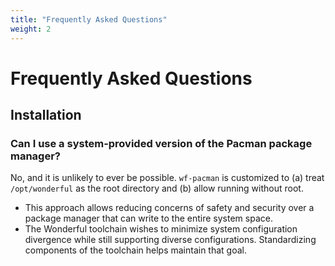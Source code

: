 ```yaml
---
title: "Frequently Asked Questions"
weight: 2
---
```


# Frequently Asked Questions

## Installation

### Can I use a system-provided version of the Pacman package manager?

No, and it is unlikely to ever be possible. `wf-pacman` is customized to (a) treat `/opt/wonderful` as the root directory and (b) allow running without root.

* This approach allows reducing concerns of safety and security over a package manager that can write to the entire system space.
* The Wonderful toolchain wishes to minimize system configuration divergence while still supporting diverse configurations. Standardizing components of the toolchain helps maintain that goal.
